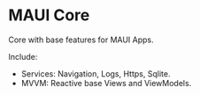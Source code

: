 # MAUI Core
Core with base features for MAUI Apps.

Include:
- Services: Navigation, Logs, Https, Sqlite.
- MVVM: Reactive base Views and ViewModels.

